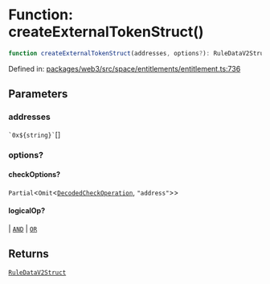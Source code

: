 # Function: createExternalTokenStruct()

```ts
function createExternalTokenStruct(addresses, options?): RuleDataV2Struct;
```

Defined in: [packages/web3/src/space/entitlements/entitlement.ts:736](https://github.com/towns-protocol/towns/blob/0db1fd0ac7258e8db8cedfb6183e8eade8284fa1/packages/web3/src/space/entitlements/entitlement.ts#L736)

## Parameters

### addresses

`` `0x${string}` ``[]

### options?

#### checkOptions?

`Partial`\<`Omit`\<[`DecodedCheckOperation`](../type-aliases/DecodedCheckOperation.md), `"address"`\>\>

#### logicalOp?

  \| [`AND`](../enumerations/LogicalOperationType.md#and)
  \| [`OR`](../enumerations/LogicalOperationType.md#or)

## Returns

[`RuleDataV2Struct`](../namespaces/IRuleEntitlementV2Base/type-aliases/RuleDataV2Struct.md)

